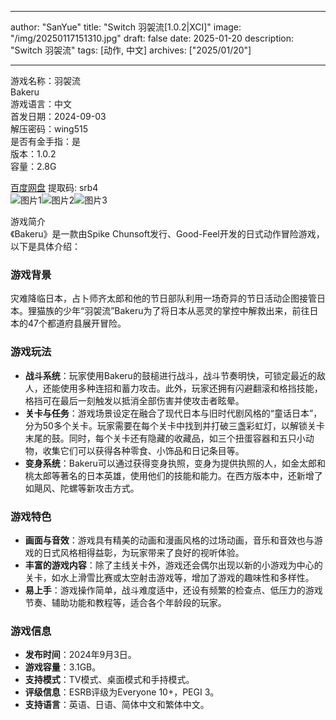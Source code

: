 
---
author: "SanYue"
title: "Switch 羽袈流[1.0.2|XCI]"
image: "/img/20250117151310.jpg"
draft: false
date: 2025-01-20
description: "Switch 羽袈流"
tags: [动作, 中文]
archives: ["2025/01/20"]

---

游戏名称：羽袈流   
Bakeru    
游戏语言：中文  
首发日期：2024-09-03  
解压密码：wing515  
是否有金手指：是  
版本：1.0.2   
容量：2.8G

[百度网盘](https://pan.baidu.com/s/1MHWhG2Y1IIPQaS8fs31Dhg) 提取码: srb4  
![图片1](/img/f9bd6b.jpg)![图片2](/img/8a02ee.jpg)![图片3](/img/292ae5.jpg)  

游戏简介  
《Bakeru》是一款由Spike Chunsoft发行、Good-Feel开发的日式动作冒险游戏，以下是具体介绍：

### 游戏背景
灾难降临日本，占卜师齐太郎和他的节日部队利用一场奇异的节日活动企图接管日本。狸猫族的少年“羽袈流”Bakeru为了将日本从恶灵的掌控中解救出来，前往日本的47个都道府县展开冒险。

### 游戏玩法
- **战斗系统**：玩家使用Bakeru的鼓槌进行战斗，战斗节奏明快，可锁定最近的敌人，还能使用多种连招和蓄力攻击。此外，玩家还拥有闪避翻滚和格挡技能，格挡可在最后一刻触发以抵消全部伤害并使攻击者眩晕。
- **关卡与任务**：游戏场景设定在融合了现代日本与旧时代剧风格的“童话日本”，分为50多个关卡。玩家需要在每个关卡中找到并打破三盏彩虹灯，以解锁关卡末尾的鼓。同时，每个关卡还有隐藏的收藏品，如三个扭蛋容器和五只小动物，收集它们可以获得各种零食、小饰品和日记条目等。
- **变身系统**：Bakeru可以通过获得变身执照，变身为提供执照的人，如金太郎和桃太郎等著名的日本英雄，使用他们的技能和能力。在西方版本中，还新增了如飓风、陀螺等新攻击方式。

### 游戏特色
- **画面与音效**：游戏具有精美的动画和漫画风格的过场动画，音乐和音效也与游戏的日式风格相得益彰，为玩家带来了良好的视听体验。
- **丰富的游戏内容**：除了主线关卡外，游戏还会偶尔出现以新的小游戏为中心的关卡，如水上滑雪比赛或太空射击游戏等，增加了游戏的趣味性和多样性。
- **易上手**：游戏操作简单，战斗难度适中，还设有频繁的检查点、低压力的游戏节奏、辅助功能和教程等，适合各个年龄段的玩家。

### 游戏信息
- **发布时间**：2024年9月3日。
- **游戏容量**：3.1GB。
- **支持模式**：TV模式、桌面模式和手持模式。
- **评级信息**：ESRB评级为Everyone 10+，PEGI 3。
- **支持语言**：英语、日语、简体中文和繁体中文。

